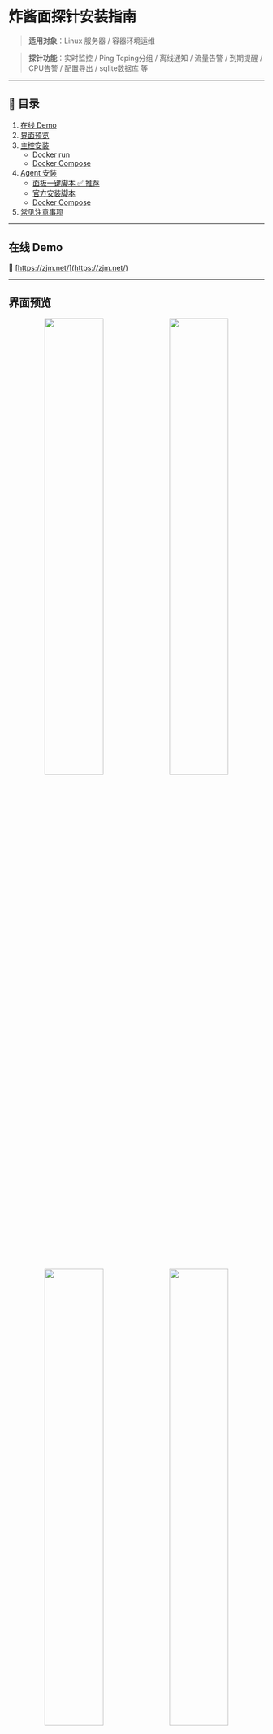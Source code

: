 # 炸酱面探针安装指南

> **适用对象**：Linux 服务器 / 容器环境运维  

> **探针功能**：实时监控 / Ping Tcping分组 / 离线通知 / 流量告警 / 到期提醒 / CPU告警 / 配置导出 / sqlite数据库 等

---

## 📑 目录
1. [在线 Demo](#在线-demo)  
2. [界面预览](#界面预览)  
3. [主控安装](#主控安装)  
   - [Docker run](#方法一-docker-run)  
   - [Docker Compose](#方法二-docker-compose)  
4. [Agent 安装](#agent-安装)  
   - [面板一键脚本 ✅ 推荐](#方法一-面板一键脚本--推荐)  
   - [官方安装脚本](#方法二-安装脚本)  
   - [Docker Compose](#方法三-docker-compose)  
5. [常见注意事项](#常见注意事项)

---

## 在线 Demo
🔗 [https://zjm.net/](https://zjm.net/)

---

## 界面预览
<p align="center">
  <img src="https://ooo.0x0.ooo/2025/06/15/OsQVIM.md.jpg" width="48%">
  <img src="https://ooo.0x0.ooo/2025/06/15/OsQdNc.md.jpg" width="48%"><br>
  <img src="https://ooo.0x0.ooo/2025/06/15/OsQfFG.md.jpg" width="48%">
  <img src="https://ooo.0x0.ooo/2025/06/15/OsQsEr.md.jpg" width="48%">
</p>

---

## 主控安装

> **安装完成后必须执行：**  
> ✅ 通过 `docker logs -f zjmapp` 或 `docker-compose logs -f zjmapp` 查看初始 `admin` 密码  
> ✅ 浏览器访问 `http://你的IP:9009` 登录后台  
> ✅ 推荐绑定域名并配置反向代理（可选）

---

### 方法一 Docker run
```bash
docker run -d --name zjmapp \
  --network host \
  --restart unless-stopped \
  -e APP_PORT=9009 \
  vpsbuy/zjmapp:latest
```
说明：
- `APP_PORT=9009`：后台监听端口，可按需更改
- 启动后使用以下命令查看密码：
  ```bash
  docker logs -f zjmapp
  ```

---

### 方法二 Docker Compose
```yaml
# docker-compose.yaml
services:
  zjmapp:
    image: vpsbuy/zjmapp:latest
    container_name: zjmapp
    network_mode: host
    restart: unless-stopped
    environment:
      - APP_PORT=9009
```
```bash
docker-compose up -d
docker-compose logs -f zjmapp
```
日志示例中将包含后台初始密码：

![admin-password](https://ooo.0x0.ooo/2025/06/15/OsQlR1.jpg)

---

## Agent 安装

> 可部署在任意支持 Docker 的 Linux VPS，用于采集带宽 / 流量 / 延迟等指标
> 支持三种方式部署 Agent，根据你的环境选择适合的方法即可

---

### 方法一 面板一键脚本 ✅ 推荐
1. 登录主控后台 → 进入 **注册服务器** 页面
2. 点击「生成安装命令」，复制到目标 VPS 执行
3. 自动完成依赖安装、配置、运行、注册 systemd 服务

如需手动管理，可运行脚本：
```bash
./install_zjmagent.sh
```
安装界面示例：

![panel-agent](https://ooo.0x0.ooo/2025/06/15/OsQ99I.md.jpg)

---

### 方法二 安装脚本（手动交互）
```bash
curl -fsSL https://raw.githubusercontent.com/vpsbuy/zjm/refs/heads/main/install_zjmagent.sh -o install_zjmagent.sh
chmod +x install_zjmagent.sh
./install_zjmagent.sh
```
按提示输入 server-id / token / 后台地址等，完成后自动启动 Agent。

---

### 方法三 Docker Compose
```yaml
# docker-compose.yaml
services:
  zjmagent:
    image: vpsbuy/zjmagent:latest
    container_name: zjmagent
    network_mode: host
    restart: unless-stopped
    command:
      - --server-id=agent01
      - --token=7675b4c33323625d25f7158120f53354
      - --ws-url=http://1.1.1.1:9009
      - --dashboard-url=http://1.1.1.1:9009
      - --interval=1
```
```bash
docker-compose up -d
docker-compose logs -f zjmagent
```

---

## 常见注意事项

| 项目 | 说明 |
|------|------|
| **网卡名称** | Agent 默认监听 `eth0`，可通过 `--interface` 显式指定 |
| **网络模式** | 所有容器均使用 `--network host`，确保与宿主机共享 IP 和网卡 |
| **端口要求** | 默认使用 TCP 9009；需开放防火墙端口供 Agent 与主控通信 |
| **多网卡环境** | 建议只监控主外网出口，避免统计混乱 |
| **变动响应** | 若 VPS 更换 IP 或网卡名，需重启 Agent 生效 |
| **资源占用** | Agent 极轻量，1 秒间隔上报也能在低配 VPS 正常运行 |

---

## ✅ 完成部署

🎉 至此，你已成功部署炸酱面主控与 Agent 探针！

> 本项目未开源，如介意请勿安装使用。
